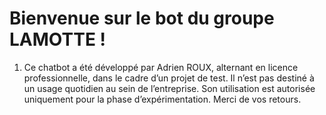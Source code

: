 # Bienvenue sur le bot du groupe LAMOTTE ! 
1. Ce chatbot a été développé par Adrien ROUX, alternant en licence professionnelle, dans le cadre d’un projet de test.
Il n’est pas destiné à un usage quotidien au sein de l’entreprise.
Son utilisation est autorisée uniquement pour la phase d’expérimentation.
Merci de vos retours.


